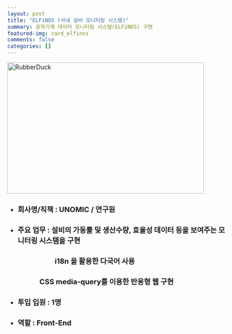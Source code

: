 ```yaml
---
layout: post
title: "ELFiNOS (사내 설비 모니터링 시스템)"
summary: 공작기계 데이터 모니터링 시스템(ELFiNOS) 구현
featured-img: card_elfinos
comments: false
categories: []
---
```


<img src="../assets/img/posts/elfinos01.jpeg" width="450px" height="300px" title="HomepageWeb" alt="RubberDuck"/><br/>

<!-- # 사내 모니터링 시스템(ELFiNOS) -->

- ### 회사명/직책 : UNOMIC / 연구원<br>
- ### 주요 업무 : 설비의 가동률 및 생산수량, 효율성 데이터 등을 보여주는 모니터링 시스템을 구현<br>

### &nbsp;&nbsp;&nbsp;&nbsp;&nbsp;&nbsp;&nbsp;&nbsp;&nbsp;&nbsp;&nbsp;&nbsp;&nbsp;&nbsp;&nbsp;&nbsp;&nbsp;&nbsp;&nbsp;&nbsp;&nbsp;&nbsp;&nbsp;&nbsp;&nbsp;&nbsp;&nbsp;&nbsp;i18n 을 활용한 다국어 사용<br>

### &nbsp;&nbsp;&nbsp;&nbsp;&nbsp;&nbsp;&nbsp;&nbsp;&nbsp;&nbsp;&nbsp;&nbsp;&nbsp;&nbsp;&nbsp;&nbsp;&nbsp;&nbsp;&nbsp;CSS media-query를 이용한 반응형 웹 구현

- ### 투입 입원 : 1명<br>
- ### 역할 : Front-End

<!-- <img src="../assets/img/posts/idoo_list.jpeg" width="450px" title="HomepageWeb"/><br/> -->

<!-- ---
layout: post
---
You’ll find this post in your `_posts` directory. Go ahead and edit it and re-build the site to see your changes. You can rebuild the site in many different ways, but the most common way is to run `jekyll serve`, which launches a web server and auto-regenerates your site when a file is updated.

To add new posts, simply add a file in the `_posts` directory that follows the convention `YYYY-MM-DD-name-of-post.ext` and includes the necessary front matter. Take a look at the source for this post to get an idea about how it works.

Jekyll also offers powerful support for code snippets:

{% highlight ruby %}
def print_hi(name)
  puts "Hi, #{name}"
end
print_hi('Tom')
#=> prints 'Hi, Tom' to STDOUT.
{% endhighlight %}

Check out the [Jekyll docs][jekyll-docs] for more info on how to get the most out of Jekyll. File all bugs/feature requests at [Jekyll’s GitHub repo][jekyll-gh]. If you have questions, you can ask them on [Jekyll Talk][jekyll-talk].

[jekyll-docs]: http://jekyllrb.com/docs/home
[jekyll-gh]:   https://github.com/jekyll/jekyll
[jekyll-talk]: https://talk.jekyllrb.com/ -->
